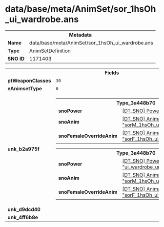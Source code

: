 <h1>data/base/meta/AnimSet/sor_1hsOh_ui_wardrobe.ans</h1><table><tr><th colspan="100%">Metadata</th></tr><tr><td><b>Name</b></td><td>data/base/meta/AnimSet/sor_1hsOh_ui_wardrobe.ans</td></tr><tr><td><b>Type</b></td><td>AnimSetDefinition</td></tr><tr><td><b>SNO ID</b></td><td>1171403</td></tr></table>

<table><tr><th colspan="100%">Fields</th></tr><tr><td><b>ptWeaponClasses</b></td><td><code>30</code>
</td></tr><tr><td><b>eAnimsetType</b></td><td><code>0</code></td></tr><tr><td><b>unk_b2a975f</b></td><td><table><tr><th colspan="100%">Type_3a448b70</th></tr><tr><td><b>snoPower</b></td><td><a href="..\Power\ui_wardrobe_idle.pow.md">[DT_SNO] Power: "ui_wardrobe_idle"</a></td></tr><tr><td><b>snoAnim</b></td><td><a href="..\Anim\sorM_1hsOh_ui_wardrobe_idle.ani.md">[DT_SNO] Animation: "sorM_1hsOh_ui_wardrobe_idle"</a></td></tr><tr><td><b>snoFemaleOverrideAnim</b></td><td><a href="..\Anim\sorF_1hsOh_ui_wardrobe_idle.ani.md">[DT_SNO] Animation: "sorF_1hsOh_ui_wardrobe_idle"</a></td></tr></table>


<table><tr><th colspan="100%">Type_3a448b70</th></tr><tr><td><b>snoPower</b></td><td><a href="..\Power\ui_wardrobe_unSheathe.pow.md">[DT_SNO] Power: "ui_wardrobe_unSheathe"</a></td></tr><tr><td><b>snoAnim</b></td><td><a href="..\Anim\sorM_1hsOh_ui_wardrobe_unSheathe.ani.md">[DT_SNO] Animation: "sorM_1hsOh_ui_wardrobe_unSheathe"</a></td></tr><tr><td><b>snoFemaleOverrideAnim</b></td><td><a href="..\Anim\sorF_1hsOh_ui_wardrobe_unSheathe.ani.md">[DT_SNO] Animation: "sorF_1hsOh_ui_wardrobe_unSheathe"</a></td></tr></table>


</td></tr><tr><td><b>unk_d9dcd40</b></td><td></td></tr><tr><td><b>unk_4ff6b8e</b></td><td></td></tr></table>

